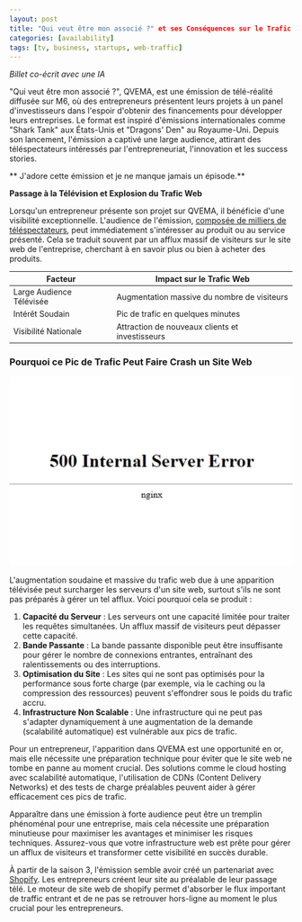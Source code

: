 ```yaml
---
layout: post
title: "Qui veut être mon associé ?" et ses Conséquences sur le Trafic Web
categories: [availability]
tags: [tv, business, startups, web-traffic]
---
```


_Billet co-écrit avec une IA_

"Qui veut être mon associé ?", QVEMA, est une émission de télé-réalité diffusée sur M6, où des entrepreneurs présentent leurs projets à un panel d'investisseurs dans l'espoir d'obtenir des financements pour développer leurs entreprises. Le format est inspiré d'émissions internationales comme "Shark Tank" aux États-Unis et "Dragons' Den" au Royaume-Uni. Depuis son lancement, l'émission a captivé une large audience, attirant des téléspectateurs intéressés par l'entrepreneuriat, l'innovation et les success stories.

** J'adore cette émission et je ne manque jamais un épisode.**

**Passage à la Télévision et Explosion du Trafic Web**

Lorsqu'un entrepreneur présente son projet sur QVEMA, il bénéficie d'une visibilité exceptionnelle. L'audience de l'émission, [composée de milliers de téléspectateurs](https://infonet.fr/actualite/levees-de-fonds/start-up-qui-veut-etre-mon-associe-4/), peut immédiatement s'intéresser au produit ou au service présenté. Cela se traduit souvent par un afflux massif de visiteurs sur le site web de l'entreprise, cherchant à en savoir plus ou bien à acheter des produits.

| Facteur | Impact sur le Trafic Web |
| ------- | ----------------------- |
| Large Audience Télévisée | Augmentation massive du nombre de visiteurs |
| Intérêt Soudain | Pic de trafic en quelques minutes |
| Visibilité Nationale | Attraction de nouveaux clients et investisseurs |

### Pourquoi ce Pic de Trafic Peut Faire Crash un Site Web

![Passage télévisé - Conséquence probable](../assets/img/posts/QVEMA/500.webp)

L'augmentation soudaine et massive du trafic web due à une apparition télévisée peut surcharger les serveurs d'un site web, surtout s'ils ne sont pas préparés à gérer un tel afflux. Voici pourquoi cela se produit :

1. **Capacité du Serveur** : Les serveurs ont une capacité limitée pour traiter les requêtes simultanées. Un afflux massif de visiteurs peut dépasser cette capacité.
2. **Bande Passante** : La bande passante disponible peut être insuffisante pour gérer le nombre de connexions entrantes, entraînant des ralentissements ou des interruptions.
3. **Optimisation du Site** : Les sites qui ne sont pas optimisés pour la performance sous forte charge (par exemple, via le caching ou la compression des ressources) peuvent s'effondrer sous le poids du trafic accru.
4. **Infrastructure Non Scalable** : Une infrastructure qui ne peut pas s'adapter dynamiquement à une augmentation de la demande (scalabilité automatique) est vulnérable aux pics de trafic.

Pour un entrepreneur, l'apparition dans QVEMA est une opportunité en or, mais elle nécessite une préparation technique pour éviter que le site web ne tombe en panne au moment crucial. Des solutions comme le cloud hosting avec scalabilité automatique, l'utilisation de CDNs (Content Delivery Networks) et des tests de charge préalables peuvent aider à gérer efficacement ces pics de trafic.

Apparaître dans une émission à forte audience peut être un tremplin phénoménal pour une entreprise, mais cela nécessite une préparation minutieuse pour maximiser les avantages et minimiser les risques techniques. Assurez-vous que votre infrastructure web est prête pour gérer un afflux de visiteurs et transformer cette visibilité en succès durable.

À partir de la saison 3, l'émission semble avoir créé un partenariat avec [Shopify](https://www.shopify.com/). Les entrepreneurs créent leur site au préalable de leur passage télé. Le moteur de site web de shopify permet d'absorber le flux important de traffic entrant et de ne pas se retrouver hors-ligne au moment le plus crucial pour les entrepreneurs. 
